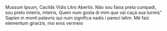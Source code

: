 Mussum Ipsum, Cacilds Vidis Litro Abertis. Não sou faixa preta cumpadi, sou preto inteiris, inteiris, Quem num gosta di mim que vai caçá sua turmis" Sapien in monti palavris qui num significa nadis i pareci latim. Mé faiz elementum girarzis, nisi eros vermeio